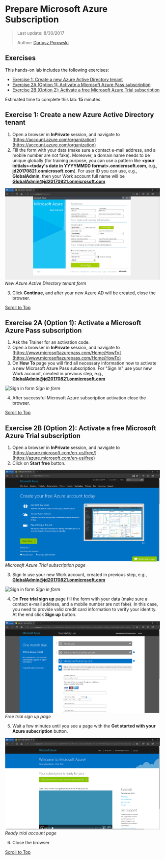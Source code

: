 ﻿# Prepare Microsoft Azure Subscription
>Last update: 8/30/2017
>
>Author: [Dariusz Porowski](http://DariuszPorowski.MS/about/)

## Exercises
This hands-on lab includes the following exercises:
* [Exercise 1: Create a new Azure Active Directory tenant](#exercise-1-create-a-new-azure-active-directory-tenant)
* [Exercise 2A (Option 1): Activate a Microsoft Azure Pass subscription](#exercise-2a-option-1-activate-a-microsoft-azure-pass-subscription)
* [Exercise 2B (Option 2): Activate a free Microsoft Azure Trial subscription](#exercise-2b-option-2-activate-a-free-microsoft-azure-trial-subscription)

Estimated time to complete this lab: **15** minutes.

## Exercise 1: Create a new Azure Active Directory tenant
1. Open a browser in **InPrivate** session, and navigate to [https://account.azure.com/organization](https://account.azure.com/organization)
2. Fill the form with your data (make sure a contact e-mail address, and a mobile number are not fake). Moreover, a domain name needs to be unique globally (for training purpose, you can use a pattern like **\<your initials\>\<today's date in YYYYMMDD format\>.onmicrosoft.com**, e.g., **jd20170821.onmicrosoft.com**). For user ID you can use, e.g., **GlobalAdmin**, then your Work account full name will be **GlobalAdmin@jd20170821.onmicrosoft.com**

![New Azure Active Directory tenant form](./_img/newaadtenant.png)
_New Azure Active Directory tenant form_

3. Click **Continue**, and after your new Azure AD will be created, close the browser.

[Scroll to Top](#prepare-microsoft-azure-subscription)

## Exercise 2A (Option 1): Activate a Microsoft Azure Pass subscription
1. Ask the Trainer for an activation code.
2. Open a browser in **InPrivate** session, and navigate to [https://www.microsoftazurepass.com/Home/HowTo](https://www.microsoftazurepass.com/Home/HowTo)
3. On **How To** page you will find all necessary information how to activate a new Microsoft Azure Pass subscription. For "Sign In" use your new Work account, created in previous step, e.g., **GlobalAdmin@jd20170821.onmicrosoft.com**

![Sign in form](./_img/signin.png)
_Sign in form_

4. After successful Microsoft Azure subscription activation close the browser.

[Scroll to Top](#prepare-microsoft-azure-subscription)

## Exercise 2B (Option 2): Activate a free Microsoft Azure Trial subscription
1. Open a browser in **InPrivate** session, and navigate to [https://azure.microsoft.com/en-us/free/](https://azure.microsoft.com/en-us/free)
2. Click on **Start free** button.

![Microsoft Azure Trial subscription page](./_img/azuretrial.png)
_Microsoft Azure Trial subscription page_

3. Sign In use your new Work account, created in previous step, e.g., **GlobalAdmin@jd20170821.onmicrosoft.com**

![Sign in form](./_img/signin.png)
_Sign in form_

4. On **Free trial sign up** page fill the form with your data (make sure a contact e-mail address, and a mobile number are not fake). In this case, you need to provide valid credit card information to verify your identity. At the end click **Sign up** button.

![Free trial sign up page](./_img/trialsignup.png)
_Free trial sign up page_

5. Wait a few minutes until you see a page with the **Get started with your Azure subscription** button.

![Ready trial account page](./_img/readytrial.png)
_Ready trial account page_

6. Close the browser.

[Scroll to Top](#prepare-microsoft-azure-subscription)